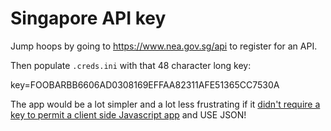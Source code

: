 # Singapore API key

Jump hoops by going to <https://www.nea.gov.sg/api> to register for an API.

Then populate `.creds.ini` with that 48 character long key:

key=FOOBARBB6606AD0308169EFFAA82311AFE51365CC7530A

The app would be a lot simpler and a lot less frustrating if it [didn't
require a key to permit a client side Javascript
app](http://dabase.com/blog/Javascript_API_barriers/) and USE JSON!
